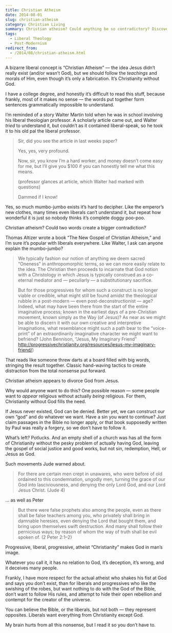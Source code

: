 ```yaml
---
title: Christian Atheism
date: 2014-08-01
slug: christian-atheism
category: Christian Living
summary: Christian atheism? Could anything be so contradictory? Discover the reality of Christian atheism — people actually write books on the subject. As usual, it relies on post-modern philosophy to avoid being laughed out of the room, in spite of its absurdity.
tags: 
  - Liberal Theology
  - Post-Modernism
redirect_from:
  - /2014/08/christian-atheism.html
---
```




A bizarre liberal concept is “Christian Atheism” — the idea Jesus didn’t
really exist (and/or wasn’t God), but we should follow the *teachings*
and morals of Him, even though it’s only a fabrication. It’s
Christianity without God.

I have a college degree, and honestly it’s difficult to read this stuff,
because frankly, most of it makes no sense — the words put together form
sentences grammatically impossible to understand.

I’m reminded of a story Walter Martin told when he was in school
involving his liberal theologian professor. A scholarly article came
out, and Walter *tried* to understand it, but couldn’t as it contained
liberal-speak, so he took it to his old pal the liberal professor.

> Sir, did you see the article in last weeks paper?
>
> Yes, yes, very profound.
>
> Now, sir, you know I’m a hard worker, and money doesn’t come easy for
> me, but I’ll give you $100 if you can honestly tell me what this
> means.
>
> (professor glances at article, which Walter had marked with questions)
>
> Dammed if I know!

Yes, so much mumbo-jumbo exists it’s hard to decipher. Like the
emperor’s new clothes, many times even liberals can’t understand it, but
repeat how wonderful it is just so nobody thinks it’s complete doggy
poo-poo.

Christian atheism? Could two words create a bigger contradiction?

Thomas Altizer wrote a book “The New Gospel of Christian Atheism,” and
I’m sure it’s popular with liberals everywhere. Like Walter, I ask can
anyone explain the mumbo-jumbo?

> We typically fashion our notion of anything we deem sacred “Oneness”
> in anthropomorphic terms, so we can more easily relate to the idea.
> The Christian then proceeds to incarnate that God notion with a
> Christology in which Jesus is typically construed as a co-eternal
> mediator and — peculiarly — a substitutionary sacrifice.
>
> But for those progressives for whom such a construct is no longer
> viable or credible, what might still be found amidst the theological
> rubble in a post-modern — even post-deconstructionist — age? Indeed,
> what may have been there from the start of the entire imaginative
> process; known in the earliest days of a pre-Christian movement, known
> simply as the Way (of Jesus)? As near as we might be able to discern
> it with our own creative and interpretive imaginations, what
> resemblance might such a path bear to the “voice-print” of an
> extraordinarily imaginative character we might want to befriend? (John
> Bennison, “Jesus, My Imaginary Friend”
> http://progressivechristianity.org/resources/jesus-my-imaginary-friend/)

That reads like someone threw darts at a board filled with big words,
stringing the result together. Classic hand-waving tactics to create
distraction from the total nonsense put forward.

Christian atheism appears to divorce God from Jesus.

Why would anyone want to do this? One possible reason — some people want
to *appear* religious without actually *being* religious. For them,
Christianity without God fills the need.

If Jesus never existed, God can be denied. Better yet, we can construct
our own “god” and do whatever we want. Have a sin you want to continue?
Just claim passages in the Bible no longer apply, or that book
supposedly written by Paul was really a forgery, so we don’t have to
follow it.

What’s left? Potlucks. And an empty shell of a church was has all the
form of Christianity without the pesky problem of actually having God,
leaving the gospel of social justice
and good works, but not sin, redemption, Hell, or Jesus as God.

Such movements Jude warned about.

> For there are certain men crept in unawares, who were before of old
> ordained to this condemnation, ungodly men, turning the grace of our
> God into lasciviousness, and denying the only Lord God, and our Lord
> Jesus Christ. (Jude 4)

… as well as Peter

> But there were false prophets also among the people, even as there
> shall be false teachers among you, who privately shall bring in
> damnable heresies, even denying the Lord that bought them, and bring
> upon themselves swift destruction. And many shall follow their
> pernicious ways; by reason of whom the way of truth shall be evil
> spoken of. (2 Peter 2:1–2)

Progressive, liberal, progressive, atheist “Christianity” makes God in
man’s image.

Whatever you call it, it has no relation to God, it’s deception, it’s
wrong, and it deceives many people.

Frankly, I have more respect for the actual atheist who shakes his fist
at God and says you don’t exist, than for liberals and progressives who
like the swishing of the robes, but want nothing to do with the God of
the Bible, don’t want to follow His rules, and attempt to hide their
open rebellion and contempt for the creator of the universe.

You can believe the Bible, or the liberals, but not both — they
represent opposites. Liberals want everything from Christianity except God.

My brain hurts from all this nonsense, but I read it so you don’t have to.
